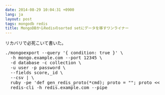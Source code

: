```yaml
---
date: 2014-08-29 10:04:31 +0900
lang: ja
layout: post
tags: mongodb redis
title: MongoDBからRedisのsorted setにデータを移すワンライナー
---
```

リカバリで必死こいて書いた。

<pre class="prettyprint linenums">
./mongoexport --query '{ condition: true }' \
  -h mongo.example.com --port 12345 \
  -d database -c collection \
  -u user -p password \
  --fields score,_id \
  --csv | \
  ruby -pe 'def gen_redis_proto(*cmd); proto = ""; proto << "*"+cmd.length.to_s+"\r\n"; cmd.each{|arg| proto << "$"+arg.to_s.bytesize.to_s+"\r\n"; proto << arg.to_s+"\r\n"}; proto; end; a = $_.chomp.split(","); $_ = gen_redis_proto("ZADD", "SORTED_SET", a[0], a[1])' | \
  redis-cli -h redis.example.com --pipe
</pre>
